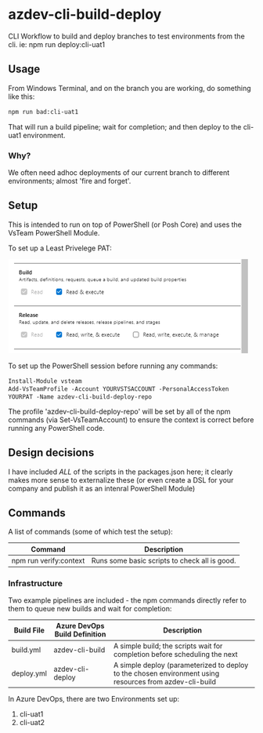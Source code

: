 # azdev-cli-build-deploy
CLI Workflow to build and deploy branches to test environments from the cli. ie: npm run deploy:cli-uat1

## Usage
From Windows Terminal, and on the branch you are working, do something like this:

```bash
npm run bad:cli-uat1
```

That will run a build pipeline; wait for completion; and then deploy to the cli-uat1 environment. 

### Why?
We often need adhoc deployments of our current branch to different environments; almost 'fire and forget'. 

## Setup
This is intended to run on top of PowerShell (or Posh Core) and uses the VsTeam PowerShell Module. 

To set up a Least Privelege PAT:

![Least Privelege PAT](docs/pat-permissions.png "Least Privelege PAT")

To set up the PowerShell session before running any commands:

```
Install-Module vsteam
Add-VsTeamProfile -Account YOURVSTSACCOUNT -PersonalAccessToken YOURPAT -Name azdev-cli-build-deploy-repo
```

The profile 'azdev-cli-build-deploy-repo' will be set by all of the npm commands (via Set-VsTeamAccount) to ensure the context is correct before running any PowerShell code. 

## Design decisions
I have included *ALL* of the scripts in the packages.json here; it clearly makes more sense to externalize these (or even create a DSL for your company and publish it as an intenral PowerShell Module)


## Commands
A list of commands (some of which test the setup):

| Command                  | Description                                                                    |
| ------------------------ | ------------------------------------------------------------------------------ |
| npm run verify:context   | Runs some basic scripts to check all is good.                                  |


### Infrastructure
Two example pipelines are included - the npm commands directly refer to them to queue new builds and wait for completion:

| Build File | Azure DevOps Build Definition | Description                                                                |
| ---------- | ----------------------------- | -------------------------------------------------------------------------- |
| build.yml  | azdev-cli-build               | A simple build; the scripts wait for completion before scheduling the next | 
| deploy.yml | azdev-cli-deploy              | A simple deploy (parameterized to deploy to the chosen environment using resources from azdev-cli-build |

In Azure DevOps, there are two Environments set up:

1. cli-uat1
2. cli-uat2
